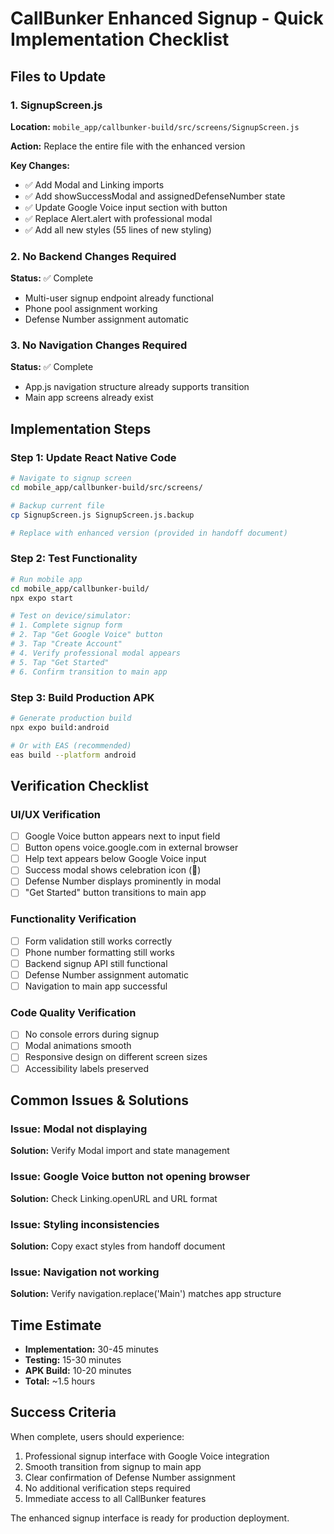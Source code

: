 # CallBunker Enhanced Signup - Quick Implementation Checklist

## Files to Update

### 1. SignupScreen.js
**Location:** `mobile_app/callbunker-build/src/screens/SignupScreen.js`

**Action:** Replace the entire file with the enhanced version

**Key Changes:**
- ✅ Add Modal and Linking imports
- ✅ Add showSuccessModal and assignedDefenseNumber state
- ✅ Update Google Voice input section with button
- ✅ Replace Alert.alert with professional modal
- ✅ Add all new styles (55 lines of new styling)

### 2. No Backend Changes Required
**Status:** ✅ Complete
- Multi-user signup endpoint already functional
- Phone pool assignment working
- Defense Number assignment automatic

### 3. No Navigation Changes Required  
**Status:** ✅ Complete
- App.js navigation structure already supports transition
- Main app screens already exist

## Implementation Steps

### Step 1: Update React Native Code
```bash
# Navigate to signup screen
cd mobile_app/callbunker-build/src/screens/

# Backup current file
cp SignupScreen.js SignupScreen.js.backup

# Replace with enhanced version (provided in handoff document)
```

### Step 2: Test Functionality
```bash
# Run mobile app
cd mobile_app/callbunker-build/
npx expo start

# Test on device/simulator:
# 1. Complete signup form
# 2. Tap "Get Google Voice" button
# 3. Tap "Create Account"
# 4. Verify professional modal appears
# 5. Tap "Get Started"
# 6. Confirm transition to main app
```

### Step 3: Build Production APK
```bash
# Generate production build
npx expo build:android

# Or with EAS (recommended)
eas build --platform android
```

## Verification Checklist

### UI/UX Verification
- [ ] Google Voice button appears next to input field
- [ ] Button opens voice.google.com in external browser
- [ ] Help text appears below Google Voice input
- [ ] Success modal shows celebration icon (🎉)
- [ ] Defense Number displays prominently in modal
- [ ] "Get Started" button transitions to main app

### Functionality Verification  
- [ ] Form validation still works correctly
- [ ] Phone number formatting still works
- [ ] Backend signup API still functional
- [ ] Defense Number assignment automatic
- [ ] Navigation to main app successful

### Code Quality Verification
- [ ] No console errors during signup
- [ ] Modal animations smooth
- [ ] Responsive design on different screen sizes
- [ ] Accessibility labels preserved

## Common Issues & Solutions

### Issue: Modal not displaying
**Solution:** Verify Modal import and state management

### Issue: Google Voice button not opening browser
**Solution:** Check Linking.openURL and URL format

### Issue: Styling inconsistencies
**Solution:** Copy exact styles from handoff document

### Issue: Navigation not working
**Solution:** Verify navigation.replace('Main') matches app structure

## Time Estimate
- **Implementation:** 30-45 minutes
- **Testing:** 15-30 minutes  
- **APK Build:** 10-20 minutes
- **Total:** ~1.5 hours

## Success Criteria
When complete, users should experience:
1. Professional signup interface with Google Voice integration
2. Smooth transition from signup to main app
3. Clear confirmation of Defense Number assignment
4. No additional verification steps required
5. Immediate access to all CallBunker features

The enhanced signup interface is ready for production deployment.